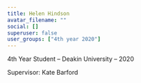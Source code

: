 ```yaml
---
title: Helen Hindson
avatar_filename: ""
social: []
superuser: false
user_groups: ["4th year 2020"]
---
```

4th Year Student – Deakin University – 2020

Supervisor: Kate Barford
